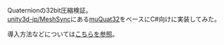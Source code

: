 Quaternionの32bit圧縮検証。  
[unity3d-jp/MeshSync](https://github.com/unity3d-jp/MeshSync)にある[muQuat32](https://github.com/unity3d-jp/MeshSync/blob/9d29838eb21249b3057613e0a0a23042a4bfd4ab/Plugin~/Src/MeshUtils/muQuat32.h)をベースにC#向けに実装してみた。  

導入方法などについては[こちらを参照](https://github.com/mao-test-h/Quaternion32/blob/master/Assets/Quaternion32/README.md)。
